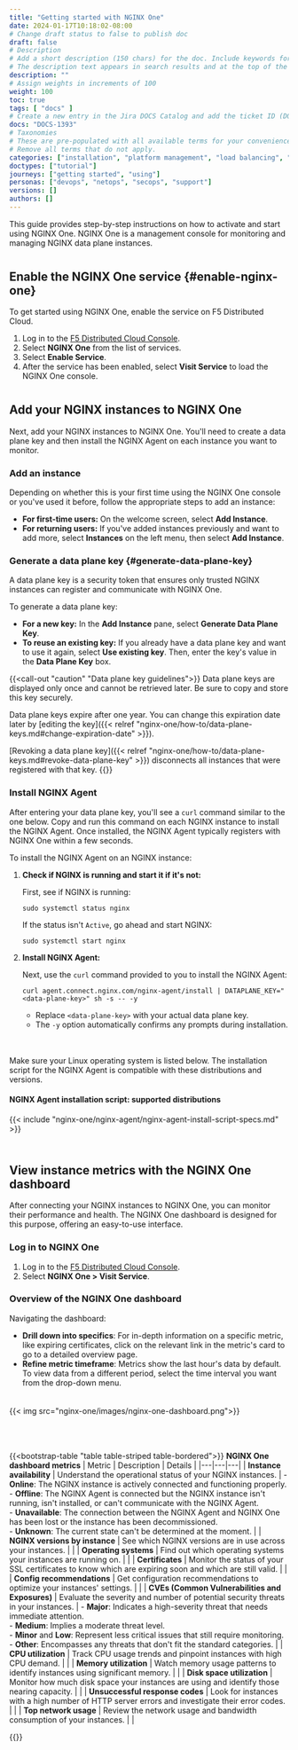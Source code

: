 ```yaml
---
title: "Getting started with NGINX One"
date: 2024-01-17T10:18:02-08:00
# Change draft status to false to publish doc
draft: false
# Description
# Add a short description (150 chars) for the doc. Include keywords for SEO.
# The description text appears in search results and at the top of the doc.
description: ""
# Assign weights in increments of 100
weight: 100
toc: true
tags: [ "docs" ]
# Create a new entry in the Jira DOCS Catalog and add the ticket ID (DOCS-<number>) below
docs: "DOCS-1393"
# Taxonomies
# These are pre-populated with all available terms for your convenience.
# Remove all terms that do not apply.
categories: ["installation", "platform management", "load balancing", "security", "analytics"]
doctypes: ["tutorial"]
journeys: ["getting started", "using"]
personas: ["devops", "netops", "secops", "support"]
versions: []
authors: []
---
```


<style>
h2 {
  margin-top: 20px;
  padding-top: 20px;
}
table {
 width: 100%;
 border-collapse: collapse;
}
th, td {
 padding: 8px;
 text-align: left;
}
th {
 background-color: #289951 ; /* Dark green */
 color: white; /* White text for readability */
}
.table-striped > tbody > tr:nth-of-type(odd) {
  background-color: #fff; /* White */
}
.table-striped > tbody > tr:nth-of-type(even) {
 background-color: #f9f9f9; /* Light gray */
}
th, td {
 border: none;
}
</style>


This guide provides step-by-step instructions on how to activate and start using NGINX One. NGINX One is a management console for monitoring and managing NGINX data plane instances.

## Enable the NGINX One service {#enable-nginx-one}

To get started using NGINX One, enable the service on F5 Distributed Cloud.

1. Log in to the [F5 Distributed Cloud Console](https://www.f5.com/cloud/products/distributed-cloud-console).
1. Select **NGINX One** from the list of services.
1. Select **Enable Service**.
1. After the service has been enabled, select **Visit Service** to load the NGINX One console.

## Add your NGINX instances to NGINX One

Next, add your NGINX instances to NGINX One. You'll need to create a data plane key and then install the NGINX Agent on each instance you want to monitor.

### Add an instance

Depending on whether this is your first time using the NGINX One console or you've used it before, follow the appropriate steps to add an instance:

- **For first-time users:** On the welcome screen, select **Add Instance**.
- **For returning users:** If you've added instances previously and want to add more, select **Instances** on the left menu, then select **Add Instance**.

### Generate a data plane key {#generate-data-plane-key}

A data plane key is a security token that ensures only trusted NGINX instances can register and communicate with NGINX One.

To generate a data plane key:

- **For a new key:** In the **Add Instance** pane, select **Generate Data Plane Key**.
- **To reuse an existing key:** If you already have a data plane key and want to use it again, select **Use existing key**. Then, enter the key's value in the **Data Plane Key** box.

{{<call-out "caution" "Data plane key guidelines">}}
Data plane keys are displayed only once and cannot be retrieved later. Be sure to copy and store this key securely.

Data plane keys expire after one year. You can change this expiration date later by [editing the key]({{< relref "nginx-one/how-to/data-plane-keys.md#change-expiration-date" >}}).

[Revoking a data plane key]({{< relref "nginx-one/how-to/data-plane-keys.md#revoke-data-plane-key" >}}) disconnects all instances that were registered with that key.
{{</call-out>}}


### Install NGINX Agent

After entering your data plane key, you'll see a `curl` command similar to the one below. Copy and run this command on each NGINX instance to install the NGINX Agent. Once installed, the NGINX Agent typically registers with NGINX One within a few seconds.

To install the NGINX Agent on an NGINX instance:

1. **Check if NGINX is running and start it if it's not:**

    First, see if NGINX is running:

    ```shell
    sudo systemctl status nginx
    ```

    If the status isn't `Active`, go ahead and start NGINX:

    ```shell
    sudo systemctl start nginx
    ```

2. **Install NGINX Agent:**

    Next, use the `curl` command provided to you to install the NGINX Agent:

    ``` shell
    curl agent.connect.nginx.com/nginx-agent/install | DATAPLANE_KEY="<data-plane-key>" sh -s -- -y
    ```

   - Replace `<data-plane-key>` with your actual data plane key.
   - The `-y` option automatically confirms any prompts during installation.

<span style="display: inline-block; margin-top: 20px;" >

<i class="fa fa-check-circle" aria-hidden="true"></i> Make sure your Linux operating system is listed below. The installation script for the NGINX Agent is compatible with these distributions and versions.

#### NGINX Agent installation script: supported distributions

{{< include "nginx-one/nginx-agent/nginx-agent-install-script-specs.md" >}}

</span>

## View instance metrics with the NGINX One dashboard

After connecting your NGINX instances to NGINX One, you can monitor their performance and health. The NGINX One dashboard is designed for this purpose, offering an easy-to-use interface.

### Log in to NGINX One

1. Log in to the [F5 Distributed Cloud Console](https://www.f5.com/cloud/products/distributed-cloud-console).
1. Select **NGINX One > Visit Service**.

### Overview of the NGINX One dashboard

Navigating the dashboard:

- **Drill down into specifics**: For in-depth information on a specific metric, like expiring certificates, click on the relevant link in the metric's card to go to a detailed overview page.
- **Refine metric timeframe**: Metrics show the last hour's data by default. To view data from a different period, select the time interval you want from the drop-down menu.

<span style="display: inline-block; margin-top: 20px; margin-bottom: 50px;">
{{< img src="nginx-one/images/nginx-one-dashboard.png">}}
</span>

{{<bootstrap-table "table table-striped table-bordered">}}
**NGINX One dashboard metrics**
| Metric | Description | Details |
|---|---|---|
| <i class="fas fa-heartbeat"></i> **Instance availability** | Understand the operational status of your NGINX instances. | - **Online**: The NGINX instance is actively connected and functioning properly. <br> - **Offline**: The NGINX Agent is connected but the NGINX instance isn't running, isn't installed, or can't communicate with the NGINX Agent. <br> - **Unavailable**: The connection between the NGINX Agent and NGINX One has been lost or the instance has been decommissioned. <br> - **Unknown**: The current state can't be determined at the moment. |
| <i class="fas fa-code-branch"></i> **NGINX versions by instance** | See which NGINX versions are in use across your instances. | |
| <i class="fas fa-desktop"></i> **Operating systems** | Find out which operating systems your instances are running on. | |
| <i class="fas fa-certificate"></i> **Certificates** | Monitor the status of your SSL certificates to know which are expiring soon and which are still valid. | |
| <i class="fas fa-cogs"></i> **Config recommendations** | Get configuration recommendations to optimize your instances' settings. | |
| <i class="fas fa-shield-alt"></i> **CVEs (Common Vulnerabilities and Exposures)** | Evaluate the severity and number of potential security threats in your instances. | - **Major**: Indicates a high-severity threat that needs immediate attention. <br> - **Medium**: Implies a moderate threat level. <br> - **Minor** and **Low**: Represent less critical issues that still require monitoring. <br> - **Other**: Encompasses any threats that don't fit the standard categories. |
| <i class="fas fa-microchip"></i> **CPU utilization** | Track CPU usage trends and pinpoint instances with high CPU demand. | |
| <i class="fas fa-memory"></i> **Memory utilization** | Watch memory usage patterns to identify instances using significant memory. | |
| <i class="fas fa-hdd"></i> **Disk space utilization** | Monitor how much disk space your instances are using and identify those nearing capacity. | |
| <i class="fas fa-exclamation-triangle"></i> **Unsuccessful response codes** | Look for instances with a high number of HTTP server errors and investigate their error codes. | |
| <i class="fas fa-tachometer-alt"></i> **Top network usage** | Review the network usage and bandwidth consumption of your instances. | |

{{</bootstrap-table>}}











